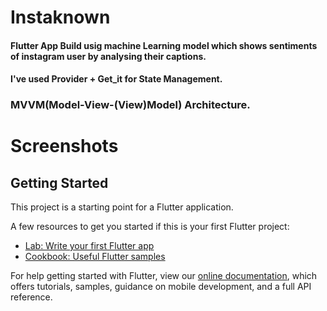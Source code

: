 # Instaknown

#### Flutter App Build usig machine Learning model which shows sentiments of instagram user by analysing their captions.

#### I've used Provider + Get_it for State Management.
### MVVM(Model-View-(View)Model) Architecture.

# Screenshots



## Getting Started

This project is a starting point for a Flutter application.

A few resources to get you started if this is your first Flutter project:

- [Lab: Write your first Flutter app](https://flutter.dev/docs/get-started/codelab)
- [Cookbook: Useful Flutter samples](https://flutter.dev/docs/cookbook)

For help getting started with Flutter, view our
[online documentation](https://flutter.dev/docs), which offers tutorials,
samples, guidance on mobile development, and a full API reference.
